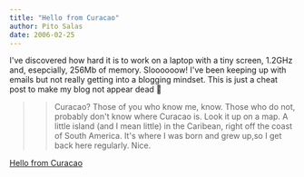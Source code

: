 ```yaml
---
title: "Hello from Curacao"
author: Pito Salas
date: 2006-02-25
---
```


I've discovered how hard it is to work on a laptop with a tiny screen, 1.2GHz
and, esepcially, 256Mb of memory. Sloooooow! I've been keeping up with emails
but not really getting into a blogging mindset. This is just a cheat post to
make my blog not appear dead 🙂

>>

>> Curacao? Those of you who know me, know. Those who do not, probably don't
know where Curacao is. Look it up on a map. A little island (and I mean
little) in the Caribean, right off the coast of South America. It's where I
was born and grew up,so I get back here regularly. Nice.


[Hello from Curacao](None)
